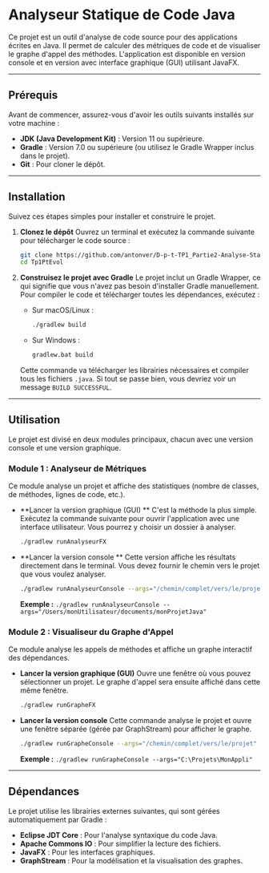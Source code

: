 # **Analyseur Statique de Code Java**

Ce projet est un outil d'analyse de code source pour des applications écrites en Java. Il permet de calculer des métriques de code et de visualiser le graphe d'appel des méthodes. L'application est disponible en version console et en version avec interface graphique (GUI) utilisant JavaFX.

-----

## **Prérequis**

Avant de commencer, assurez-vous d'avoir les outils suivants installés sur votre machine :

* **JDK (Java Development Kit)** : Version 11 ou supérieure.
* **Gradle** : Version 7.0 ou supérieure (ou utilisez le Gradle Wrapper inclus dans le projet).
* **Git** : Pour cloner le dépôt.

-----

## **Installation**

Suivez ces étapes simples pour installer et construire le projet.

1.  **Clonez le dépôt**
    Ouvrez un terminal et exécutez la commande suivante pour télécharger le code source :

    ```bash
    git clone https://github.com/antonver/D-p-t-TP1_Partie2-Analyse-Statique-.git
    cd Tp1PtEvol
    ```

2.  **Construisez le projet avec Gradle**
    Le projet inclut un Gradle Wrapper, ce qui signifie que vous n'avez pas besoin d'installer Gradle manuellement. Pour compiler le code et télécharger toutes les dépendances, exécutez :

    * Sur macOS/Linux :
      ```bash
      ./gradlew build
      ```
    * Sur Windows :
      ```bash
      gradlew.bat build
      ```

    Cette commande va télécharger les librairies nécessaires et compiler tous les fichiers `.java`. Si tout se passe bien, vous devriez voir un message `BUILD SUCCESSFUL`.

-----

## **Utilisation**

Le projet est divisé en deux modules principaux, chacun avec une version console et une version graphique.

### **Module 1 : Analyseur de Métriques**

Ce module analyse un projet et affiche des statistiques (nombre de classes, de méthodes, lignes de code, etc.).

* **Lancer la version graphique (GUI) **
  C'est la méthode la plus simple. Exécutez la commande suivante pour ouvrir l'application avec une interface utilisateur. Vous pourrez y choisir un dossier à analyser.

  ```bash
  ./gradlew runAnalyseurFX
  ```

* **Lancer la version console **
  Cette version affiche les résultats directement dans le terminal. Vous devez fournir le chemin vers le projet que vous voulez analyser.

  ```bash
  ./gradlew runAnalyseurConsole --args="/chemin/complet/vers/le/projet"
  ```

  **Exemple :**
  `./gradlew runAnalyseurConsole --args="/Users/monUtilisateur/documents/monProjetJava"`

### **Module 2 : Visualiseur du Graphe d'Appel**

Ce module analyse les appels de méthodes et affiche un graphe interactif des dépendances.

* **Lancer la version graphique (GUI)**
  Ouvre une fenêtre où vous pouvez sélectionner un projet. Le graphe d'appel sera ensuite affiché dans cette même fenêtre.

  ```bash
  ./gradlew runGrapheFX
  ```

* **Lancer la version console️**
  Cette commande analyse le projet et ouvre une fenêtre séparée (gérée par GraphStream) pour afficher le graphe.

  ```bash
  ./gradlew runGrapheConsole --args="/chemin/complet/vers/le/projet"
  ```

  **Exemple :**
  `./gradlew runGrapheConsole --args="C:\Projets\MonAppli"`

-----

## **Dépendances**

Le projet utilise les librairies externes suivantes, qui sont gérées automatiquement par Gradle :

* **Eclipse JDT Core** : Pour l'analyse syntaxique du code Java.
* **Apache Commons IO** : Pour simplifier la lecture des fichiers.
* **JavaFX** : Pour les interfaces graphiques.
* **GraphStream** : Pour la modélisation et la visualisation des graphes.